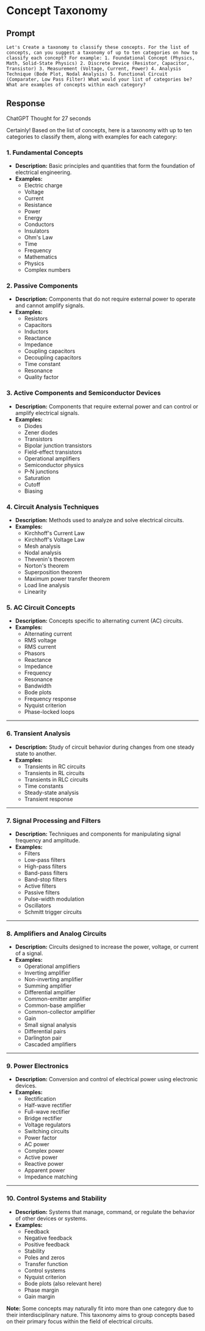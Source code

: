 # Concept Taxonomy

## Prompt

```
Let's Create a taxonomy to classify these concepts. For the list of concepts, can you suggest a taxonomy of up to ten categories on how to classify each concept? For example: 1. Foundational Concept (Physics, Math, Solid-State Physics) 2. Discrete Device (Resistor, Capacitor, Transistor) 3. Measurement (Voltage, Current, Power) 4. Analysis Technique (Bode Plot, Nodal Analysis) 5. Functional Circuit (Comparater, Low Pass Filter) What would your list of categories be? What are examples of concepts within each category?
```

## Response

ChatGPT Thought for 27 seconds

Certainly! Based on the list of concepts, here is a taxonomy with up to ten categories to classify them, along with examples for each category:


### 1. **Fundamental Concepts**

-   **Description:** Basic principles and quantities that form the foundation of electrical engineering.
-   **Examples:**
    -   Electric charge
    -   Voltage
    -   Current
    -   Resistance
    -   Power
    -   Energy
    -   Conductors
    -   Insulators
    -   Ohm's Law
    -   Time
    -   Frequency
    -   Mathematics
    -   Physics
    -   Complex numbers

### 2. **Passive Components**

-   **Description:** Components that do not require external power to operate and cannot amplify signals.
-   **Examples:**
    -   Resistors
    -   Capacitors
    -   Inductors
    -   Reactance
    -   Impedance
    -   Coupling capacitors
    -   Decoupling capacitors
    -   Time constant
    -   Resonance
    -   Quality factor

### 3. **Active Components and Semiconductor Devices**

-   **Description:** Components that require external power and can control or amplify electrical signals.
-   **Examples:**
    -   Diodes
    -   Zener diodes
    -   Transistors
    -   Bipolar junction transistors
    -   Field-effect transistors
    -   Operational amplifiers
    -   Semiconductor physics
    -   P-N junctions
    -   Saturation
    -   Cutoff
    -   Biasing

### 4. **Circuit Analysis Techniques**

-   **Description:** Methods used to analyze and solve electrical circuits.
-   **Examples:**
    -   Kirchhoff's Current Law
    -   Kirchhoff's Voltage Law
    -   Mesh analysis
    -   Nodal analysis
    -   Thevenin's theorem
    -   Norton's theorem
    -   Superposition theorem
    -   Maximum power transfer theorem
    -   Load line analysis
    -   Linearity

### 5. **AC Circuit Concepts**

-   **Description:** Concepts specific to alternating current (AC) circuits.
-   **Examples:**
    -   Alternating current
    -   RMS voltage
    -   RMS current
    -   Phasors
    -   Reactance
    -   Impedance
    -   Frequency
    -   Resonance
    -   Bandwidth
    -   Bode plots
    -   Frequency response
    -   Nyquist criterion
    -   Phase-locked loops

* * * *

### 6. **Transient Analysis**

-   **Description:** Study of circuit behavior during changes from one steady state to another.
-   **Examples:**
    -   Transients in RC circuits
    -   Transients in RL circuits
    -   Transients in RLC circuits
    -   Time constants
    -   Steady-state analysis
    -   Transient response

* * * *

### 7. **Signal Processing and Filters**

-   **Description:** Techniques and components for manipulating signal frequency and amplitude.
-   **Examples:**
    -   Filters
    -   Low-pass filters
    -   High-pass filters
    -   Band-pass filters
    -   Band-stop filters
    -   Active filters
    -   Passive filters
    -   Pulse-width modulation
    -   Oscillators
    -   Schmitt trigger circuits

* * * *

### 8. **Amplifiers and Analog Circuits**

-   **Description:** Circuits designed to increase the power, voltage, or current of a signal.
-   **Examples:**
    -   Operational amplifiers
    -   Inverting amplifier
    -   Non-inverting amplifier
    -   Summing amplifier
    -   Differential amplifier
    -   Common-emitter amplifier
    -   Common-base amplifier
    -   Common-collector amplifier
    -   Gain
    -   Small signal analysis
    -   Differential pairs
    -   Darlington pair
    -   Cascaded amplifiers

* * * *

### 9. **Power Electronics**

-   **Description:** Conversion and control of electrical power using electronic devices.
-   **Examples:**
    -   Rectification
    -   Half-wave rectifier
    -   Full-wave rectifier
    -   Bridge rectifier
    -   Voltage regulators
    -   Switching circuits
    -   Power factor
    -   AC power
    -   Complex power
    -   Active power
    -   Reactive power
    -   Apparent power
    -   Impedance matching

* * * *

### 10. **Control Systems and Stability**

-   **Description:** Systems that manage, command, or regulate the behavior of other devices or systems.
-   **Examples:**
    -   Feedback
    -   Negative feedback
    -   Positive feedback
    -   Stability
    -   Poles and zeros
    -   Transfer function
    -   Control systems
    -   Nyquist criterion
    -   Bode plots (also relevant here)
    -   Phase margin
    -   Gain margin

**Note:** Some concepts may naturally fit into more than one category due to their interdisciplinary nature. This taxonomy aims to group concepts based on their primary focus within the field of electrical circuits.
